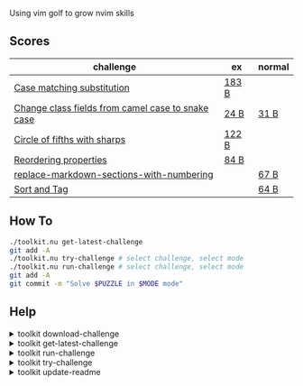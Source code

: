 
Using vim golf to grow nvim skills

## Scores

|challenge|ex|normal|
|---|---|---|
| [Case matching substitution](https://www.vimgolf.com/challenges/9v006661427f00000000027a) | [183 B](case-matching-substitution/ex-mode.txt) | [](case-matching-substitution/normal-mode.txt) |
| [Change class fields from camel case to snake case](https://www.vimgolf.com/challenges/9v0067056336000000000514) | [24 B](change-class-fields-from-camel-case-to-snake-case/ex-mode.txt) | [31 B](change-class-fields-from-camel-case-to-snake-case/normal-mode.txt) |
| [Circle of fifths with sharps]() | [122 B](circle-of-fifths-with-sharps/ex-mode.txt) | [](circle-of-fifths-with-sharps/normal-mode.txt) |
| [Reordering properties](https://www.vimgolf.com/challenges/9v0067a47b9200000000069f) | [84 B](reordering-properties/ex-mode.txt) | [](reordering-properties/normal-mode.txt) |
| [replace-markdown-sections-with-numbering](https://www.vimgolf.com/challenges/9v00671803aa000000000555) | [](replace-markdown-sections-with-numbering/ex-mode.txt) | [67 B](replace-markdown-sections-with-numbering/normal-mode.txt) |
| [Sort and Tag](https://www.vimgolf.com/challenges/9v006763eed900000000067e) | [](sort-and-tag/ex-mode.txt) | [64 B](sort-and-tag/normal-mode.txt) |

## How To

```sh
./toolkit.nu get-latest-challenge
git add -A
./toolkit.nu try-challenge # select challenge, select mode
./toolkit.nu run-challenge # select challenge, select mode
git add -A
git commit -m "Solve $PUZZLE in $MODE mode"
```

## Help


<details><summary>toolkit download-challenge</summary>

```
Usage:
  > download-challenge <title> <challenge_id> <description> 

Flags:
  -h, --help: Display the help message for this command

Parameters:
  title <any>
  challenge_id <any>
  description <any>

Input/output types:
  ╭───┬───────┬────────╮
  │ # │ input │ output │
  ├───┼───────┼────────┤
  │ 0 │ any   │ any    │
  ╰───┴───────┴────────╯
```
</details>
    

<details><summary>toolkit get-latest-challenge</summary>

```
Usage:
  > get-latest-challenge 

Flags:
  -h, --help: Display the help message for this command

Input/output types:
  ╭───┬───────┬────────╮
  │ # │ input │ output │
  ├───┼───────┼────────┤
  │ 0 │ any   │ any    │
  ╰───┴───────┴────────╯
```
</details>
    

<details><summary>toolkit run-challenge</summary>

```
Usage:
  > run-challenge 

Flags:
  -h, --help: Display the help message for this command

Input/output types:
  ╭───┬───────┬────────╮
  │ # │ input │ output │
  ├───┼───────┼────────┤
  │ 0 │ any   │ any    │
  ╰───┴───────┴────────╯
```
</details>
    

<details><summary>toolkit try-challenge</summary>

```
Usage:
  > try-challenge 

Flags:
  -h, --help: Display the help message for this command

Input/output types:
  ╭───┬───────┬────────╮
  │ # │ input │ output │
  ├───┼───────┼────────┤
  │ 0 │ any   │ any    │
  ╰───┴───────┴────────╯
```
</details>
    

<details><summary>toolkit update-readme</summary>

```
Usage:
  > update-readme 

Flags:
  -h, --help: Display the help message for this command

Input/output types:
  ╭───┬───────┬────────╮
  │ # │ input │ output │
  ├───┼───────┼────────┤
  │ 0 │ any   │ any    │
  ╰───┴───────┴────────╯
```
</details>
    

